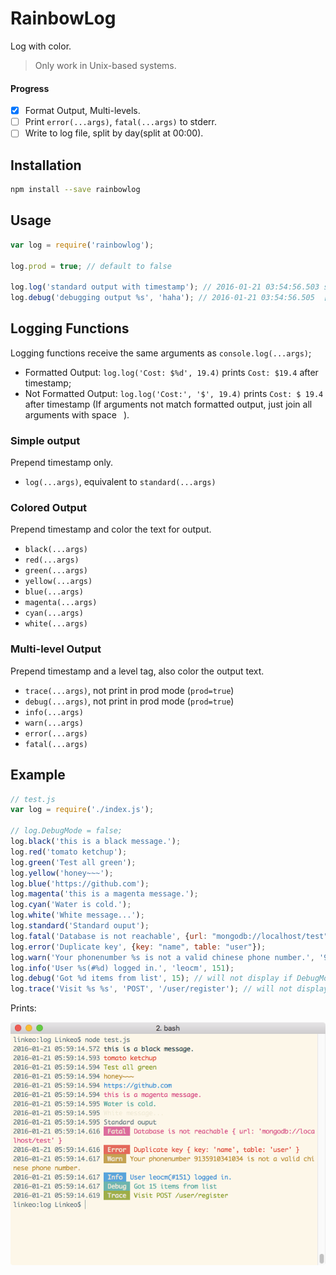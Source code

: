 # RainbowLog

Log with color.

> Only work in Unix-based systems.

#### Progress

- [x] Format Output, Multi-levels.
- [ ] Print `error(...args)`, `fatal(...args)` to stderr.
- [ ] Write to log file, split by day(split at 00:00).

## Installation

```sh
npm install --save rainbowlog
```

## Usage

```js
var log = require('rainbowlog');

log.prod = true; // default to false

log.log('standard output with timestamp'); // 2016-01-21 03:54:56.503 standard output with timestamp
log.debug('debugging output %s', 'haha'); // 2016-01-21 03:54:56.505  [Debug]  debugging output haha
```

## Logging Functions

Logging functions receive the same arguments as `console.log(...args)`;

- Formatted Output: `log.log('Cost: $%d', 19.4)` prints `Cost: $19.4` after timestamp;
- Not Formatted Output: `log.log('Cost:', '$', 19.4)` prints `Cost: $ 19.4` after timestamp (If arguments not match formatted output, just join all arguments with space ` `).

### Simple output

Prepend timestamp only.

- `log(...args)`, equivalent to `standard(...args)`

### Colored Output

Prepend timestamp and color the text for output.

- `black(...args)`
- `red(...args)`
- `green(...args)`
- `yellow(...args)`
- `blue(...args)`
- `magenta(...args)`
- `cyan(...args)`
- `white(...args)`

### Multi-level Output

Prepend timestamp and a level tag, also color the output text.

- `trace(...args)`, not print in prod mode (`prod=true`)
- `debug(...args)`, not print in prod mode (`prod=true`)
- `info(...args)`
- `warn(...args)`
- `error(...args)`
- `fatal(...args)`

## Example

```js
// test.js
var log = require('./index.js');

// log.DebugMode = false;
log.black('this is a black message.');
log.red('tomato ketchup');
log.green('Test all green');
log.yellow('honey~~~');
log.blue('https://github.com');
log.magenta('this is a magenta message.');
log.cyan('Water is cold.');
log.white('White message...');
log.standard('Standard ouput');
log.fatal('Database is not reachable', {url: "mongodb://localhost/test"});
log.error('Duplicate key', {key: "name", table: "user"});
log.warn('Your phonenumber %s is not a valid chinese phone number.', '9135910341034');
log.info('User %s(#%d) logged in.', 'leocm', 151);
log.debug('Got %d items from list', 15); // will not display if DebugMode==false
log.trace('Visit %s %s', 'POST', '/user/register'); // will not display if DebugMode==false
```

Prints:

![screenshot.png](screenshot.png)